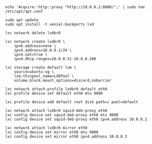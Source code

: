 

    echo 'Acquire::http::proxy "http://10.0.8.2:8000/";' | sudo tee /etc/apt/apt.conf

    sudo apt update
    sudo apt install -t xenial-backports lxd

    lxc network delete lxdbr0

    lxc network create lxdbr0 \
        ipv6.address=none \
        ipv4.address=10.0.8.1/24 \
        ipv4.nat=true \
        ipv4.dhcp.ranges=10.0.8.51-10.0.8.200

    lxc storage create default lvm \
        source=ubuntu-vg \
        lvm.thinpool_name=LXDPool \
        volume.block.mount_options=discard,nobarrier

    lxc network attach-profile lxdbr0 default eth0
    lxc profile device set default eth0 mtu 9000

    lxc profile device add default root disk path=/ pool=default

    lxc network attach lxdbr0 squid-deb-proxy eth0
    lxc config device set squid-deb-proxy eth0 mtu 9000
    lxc config device set squid-deb-proxy eth0 ipv4.address 10.0.8.2

    lxc network attach lxdbr0 mirror eth0
    lxc config device set mirror eth0 mtu 9000
    lxc config device set mirror eth0 ipv4.address 10.0.8.3
